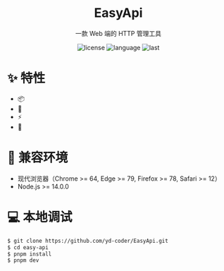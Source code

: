 <div align="center">
<h1 align="center">EasyApi</h1>

一款 Web 端的 HTTP 管理工具

![license](https://img.shields.io/github/license/yd-coder/EasyAPi)
![language](https://img.shields.io/github/languages/top/yd-coder/EasyAPi)
![last](https://img.shields.io/github/last-commit/yd-coder/EasyAPi)

</div>

# :sparkles: 特性

- :package:
- :electric_plug:
- :zap:
- :rocket:

# :dart: 兼容环境

- 现代浏览器（Chrome >= 64, Edge >= 79, Firefox >= 78, Safari >= 12）
- Node.js >= 14.0.0

# :computer: 本地调试

```bash
$ git clone https://github.com/yd-coder/EasyApi.git
$ cd easy-api
$ pnpm install
$ pnpm dev
```
